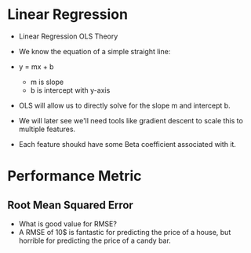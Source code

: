 # Linear Regression 
* Linear Regression OLS Theory
* We know the equation of a simple straight line:
* y = mx + b
  * m is slope 
  * b is intercept with y-axis

* OLS will allow us to directly solve for the slope m and intercept b.
* We will later see we'll need tools like gradient descent to scale this to multiple features.
* Each feature shoukd have some Beta coefficient associated with it.

# Performance Metric
## Root Mean Squared Error
* What is good value for RMSE?
* A RMSE of 10$ is fantastic for predicting the price of a house, but horrible for predicting the price of a candy bar.
